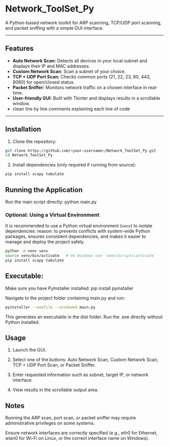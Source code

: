 # Network_ToolSet_Py
A Python-based network toolkit for ARP scanning, TCP/UDP port scanning, and packet sniffing with a simple GUI interface.

---

## Features

- **Auto Network Scan:** Detects all devices in your local subnet and displays their IP and MAC addresses.  
- **Custom Network Scan:** Scan a subnet of your choice.  
- **TCP + UDP Port Scan:** Checks common ports (21, 22, 23, 80, 443, 8080) for open/closed status.  
- **Packet Sniffer:** Monitors network traffic on a chosen interface in real-time.  
- **User-friendly GUI:** Built with Tkinter and displays results in a scrollable window.
- clean line by line comments explaining each line of code
---

## Installation

1. Clone the repository:

```bash
git clone https://github.com/<your-username>/Network_ToolSet_Py.git
cd Network_ToolSet_Py
```

2. Install dependencies (only required if running from source):
```markdown
pip install scapy tabulate
```

## Running the Application
Run the main script directly:
python main.py

### Optional: Using a Virtual Environment

It is recommended to use a Python virtual environment (`venv`) to isolate dependencies:
reason: to prevents conflicts with system-wide Python packages, ensures consistent dependencies, and makes it easier to manage and deploy the project safely.

```bash
python -m venv venv
source venv/bin/activate   # On Windows use `venv\Scripts\activate`
pip install scapy tabulate
```

## Executable:
  Make sure you have PyInstaller installed:
pip install pyinstaller

Navigate to the project folder containing main.py and run:
```bash
pyinstaller --onefile --windowed main.py
```
This generates an executable in the dist folder. Run the .exe directly without Python installed.


## Usage
 1. Launch the GUI.

2. Select one of the buttons: Auto Network Scan, Custom Network Scan, TCP + UDP Port Scan, or Packet Sniffer.

3. Enter requested information such as subnet, target IP, or network interface.

4. View results in the scrollable output area.


## Notes

Running the ARP scan, port scan, or packet sniffer may require administrative privileges on some systems.

Ensure network interfaces are correctly specified (e.g., eth0 for Ethernet, wlan0 for Wi-Fi on Linux, or the correct interface name on Windows).

